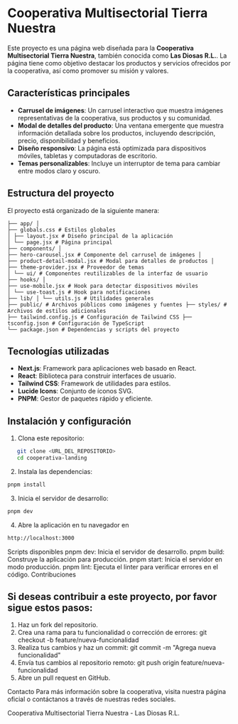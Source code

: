 # Cooperativa Multisectorial Tierra Nuestra

Este proyecto es una página web diseñada para la **Cooperativa Multisectorial Tierra Nuestra**, también conocida como **Las Diosas R.L.**. La página tiene como objetivo destacar los productos y servicios ofrecidos por la cooperativa, así como promover su misión y valores.

## Características principales

- **Carrusel de imágenes**: Un carrusel interactivo que muestra imágenes representativas de la cooperativa, sus productos y su comunidad.
- **Modal de detalles del producto**: Una ventana emergente que muestra información detallada sobre los productos, incluyendo descripción, precio, disponibilidad y beneficios.
- **Diseño responsivo**: La página está optimizada para dispositivos móviles, tabletas y computadoras de escritorio.
- **Temas personalizables**: Incluye un interruptor de tema para cambiar entre modos claro y oscuro.

## Estructura del proyecto


El proyecto está organizado de la siguiente manera:
```
├── app/ │
├── globals.css # Estilos globales 
│ ├── layout.jsx # Diseño principal de la aplicación 
│ └── page.jsx # Página principal 
├── components/ │ 
├── hero-carousel.jsx # Componente del carrusel de imágenes │ 
├── product-detail-modal.jsx # Modal para detalles de productos │ 
├── theme-provider.jsx # Proveedor de temas 
│ └── ui/ # Componentes reutilizables de la interfaz de usuario 
├── hooks/ │ 
├── use-mobile.jsx # Hook para detectar dispositivos móviles 
│ └── use-toast.js # Hook para notificaciones 
├── lib/ │ └── utils.js # Utilidades generales 
├── public/ # Archivos públicos como imágenes y fuentes ├── styles/ # Archivos de estilos adicionales 
├── tailwind.config.js # Configuración de Tailwind CSS ├── tsconfig.json # Configuración de TypeScript 
└── package.json # Dependencias y scripts del proyecto
```


## Tecnologías utilizadas

- **Next.js**: Framework para aplicaciones web basado en React.
- **React**: Biblioteca para construir interfaces de usuario.
- **Tailwind CSS**: Framework de utilidades para estilos.
- **Lucide Icons**: Conjunto de íconos SVG.
- **PNPM**: Gestor de paquetes rápido y eficiente.

## Instalación y configuración

1. Clona este repositorio:
```bash
   git clone <URL_DEL_REPOSITORIO>
   cd cooperativa-landing
```

2.  Instala las dependencias:
```bash
pnpm install
```

3.   Inicia el servidor de desarrollo:
```bash
pnpm dev
```

4. Abre la aplicación en tu navegador en 
```bash
http://localhost:3000
```

Scripts disponibles
pnpm dev: Inicia el servidor de desarrollo.
pnpm build: Construye la aplicación para producción.
pnpm start: Inicia el servidor en modo producción.
pnpm lint: Ejecuta el linter para verificar errores en el código.
Contribuciones

## Si deseas contribuir a este proyecto, por favor sigue estos pasos:

1. Haz un fork del repositorio.
2. Crea una rama para tu funcionalidad o corrección de errores:
git checkout -b feature/nueva-funcionalidad
3. Realiza tus cambios y haz un commit:
git commit -m "Agrega nueva funcionalidad"
4. Envía tus cambios al repositorio remoto:
git push origin feature/nueva-funcionalidad
5. Abre un pull request en GitHub.


Contacto
Para más información sobre la cooperativa, visita nuestra página oficial o contáctanos a través de nuestras redes sociales.

Cooperativa Multisectorial Tierra Nuestra - Las Diosas R.L.